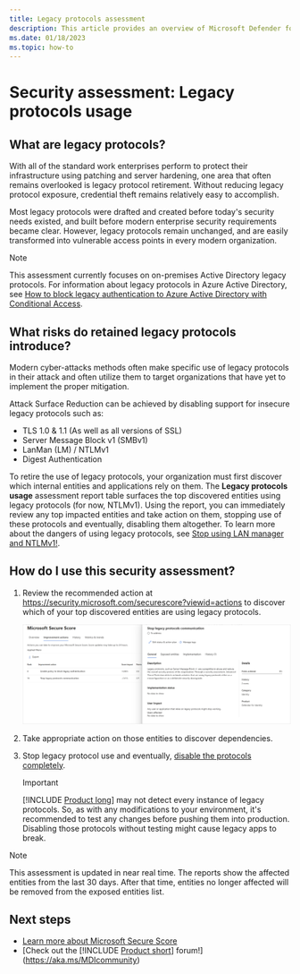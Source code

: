 ```yaml
---
title: Legacy protocols assessment
description: This article provides an overview of Microsoft Defender for Identity's legacy protocol identification security posture assessment report.
ms.date: 01/18/2023
ms.topic: how-to
---
```


# Security assessment: Legacy protocols usage

## What are legacy protocols?

With all of the standard work enterprises perform to protect their infrastructure using patching and server hardening, one area that often remains overlooked is legacy protocol retirement. Without reducing legacy protocol exposure, credential theft remains relatively easy to accomplish.

Most legacy protocols were drafted and created before today's security needs existed, and built before modern enterprise security requirements became clear. However, legacy protocols remain unchanged, and are easily transformed into vulnerable access points in every modern organization.

>[!NOTE]
>This assessment currently focuses on on-premises Active Directory legacy protocols. For information about legacy protocols in Azure Active Directory, see [How to block legacy authentication to Azure Active Directory with Conditional Access](/azure/active-directory/conditional-access/block-legacy-authentication).

## What risks do retained legacy protocols introduce?

Modern cyber-attacks methods often make specific use of legacy protocols in their attack and often utilize them to target organizations that have yet to implement the proper mitigation.

Attack Surface Reduction can be achieved by disabling support for insecure legacy protocols such as:

- TLS 1.0 & 1.1 (As well as all versions of SSL)
- Server Message Block v1 (SMBv1)
- LanMan (LM) / NTLMv1
- Digest Authentication

To retire the use of legacy protocols, your organization must first discover which internal entities and applications rely on them. The **Legacy protocols usage** assessment report table surfaces the top discovered entities using legacy protocols (for now, NTLMv1). Using the report, you can immediately review any top impacted entities and take action on them, stopping use of these protocols and eventually, disabling them altogether. To learn more about the dangers of using legacy protocols, see [Stop using LAN manager and NTLMv1!](/archive/blogs/miriamxyra/stop-using-lan-manager-and-ntlmv1).

## How do I use this security assessment?

1. Review the recommended action at <https://security.microsoft.com/securescore?viewid=actions> to discover which of your top discovered entities are using legacy protocols.

    ![Prevent usage of legacy protocols.](media/cas-isp-legacy-protocols-2.png)
1. Take appropriate action on those entities to discover dependencies.
1. Stop legacy protocol use and eventually, [disable the protocols completely](/archive/blogs/miriamxyra/stop-using-lan-manager-and-ntlmv1).

    >[!IMPORTANT]
    >[!INCLUDE [Product long](includes/product-long.md)] may not detect every instance of legacy protocols. So, as with any modifications to your environment, it's recommended to test any changes before pushing them into production. Disabling those protocols without testing might cause legacy apps to break.

> [!NOTE]
> This assessment is updated in near real time.
> The reports show the affected entities from the last 30 days. After that time, entities no longer affected will be removed from the exposed entities list.

## Next steps

- [Learn more about Microsoft Secure Score](/microsoft-365/security/defender/microsoft-secure-score)
- [Check out the [!INCLUDE [Product short](includes/product-short.md)] forum!](<https://aka.ms/MDIcommunity>)
